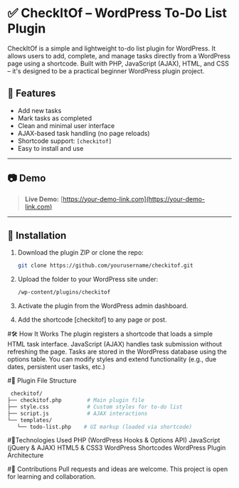 # ✅ CheckItOf – WordPress To-Do List Plugin

CheckItOf is a simple and lightweight to-do list plugin for WordPress. It allows users to add, complete, and manage tasks directly from a WordPress page using a shortcode. Built with PHP, JavaScript (AJAX), HTML, and CSS – it's designed to be a practical beginner WordPress plugin project.

## 🔧 Features

- Add new tasks
- Mark tasks as completed
- Clean and minimal user interface
- AJAX-based task handling (no page reloads)
- Shortcode support: `[checkitof]`
- Easy to install and use

---

## 📷 Demo

> **Live Demo:** [https://your-demo-link.com](https://your-demo-link.com)

---

## 🚀 Installation

1. Download the plugin ZIP or clone the repo:
   ```bash
   git clone https://github.com/yourusername/checkitof.git
   
2. Upload the folder to your WordPress site under:
   ```bash
   /wp-content/plugins/checkitof

3. Activate the plugin from the WordPress admin dashboard.

4. Add the shortcode [checkitof] to any page or post.

#🛠️ How It Works
      The plugin registers a shortcode that loads a simple HTML task interface.
      JavaScript (AJAX) handles task submission without refreshing the page.
      Tasks are stored in the WordPress database using the options table.
      You can modify styles and extend functionality (e.g., due dates, persistent user tasks, etc.)

#📁 Plugin File Structure
 ```bash
  checkitof/
├── checkitof.php        # Main plugin file
├── style.css            # Custom styles for to-do list
├── script.js            # AJAX interactions
└── templates/
    └── todo-list.php    # UI markup (loaded via shortcode)
```
#🧠Technologies Used
  PHP (WordPress Hooks & Options API)
  JavaScript (jQuery & AJAX)
  HTML5 & CSS3
  WordPress Shortcodes
  WordPress Plugin Architecture

#🤝 Contributions
Pull requests and ideas are welcome. This project is open for learning and collaboration.




